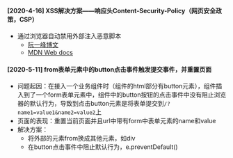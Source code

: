 #### [2020-4-16] XSS解决方案——响应头Content-Security-Policy（网页安全政策，CSP）
- 通过浏览器自动禁用外部注入恶意脚本
  - [阮一峰博文](http://www.ruanyifeng.com/blog/2016/09/csp.html)
  - [MDN Web docs](https://developer.mozilla.org/zh-CN/docs/Web/HTTP/Headers/Content-Security-Policy)

#### [2020-5-11] from表单元素中的button点击事件触发提交事件，并重置页面
- 问题起因：在接入一个业务组件时（组件的html部分有button元素），组件插入到了一个form表单元素中，组件中的button按钮的点击事件中没有阻止浏览器的默认行为，导致到点击button元素是将表单提交到`/?name1=value1&name2=value2`上
- 页面的表现：重置当前页面并且url中带有form中表单元素的name和value
- 解决方案：
  - 将外部的元素from换成其他元素，如div
  - 在button点击事件中阻止默认行为，e.preventDefault()